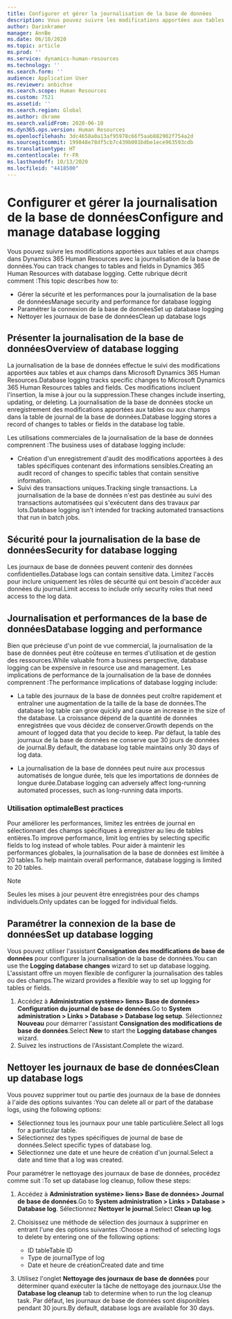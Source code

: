 ```yaml
---
title: Configurer et gérer la journalisation de la base de données
description: Vous pouvez suivre les modifications apportées aux tables et aux champs dans Dynamics 365 Human Resources avec la journalisation de la base de données.
author: Darinkramer
manager: AnnBe
ms.date: 06/10/2020
ms.topic: article
ms.prod: ''
ms.service: dynamics-human-resources
ms.technology: ''
ms.search.form: ''
audience: Application User
ms.reviewer: anbichse
ms.search.scope: Human Resources
ms.custom: 7521
ms.assetid: ''
ms.search.region: Global
ms.author: dkrame
ms.search.validFrom: 2020-06-10
ms.dyn365.ops.version: Human Resources
ms.openlocfilehash: 3dc4658a0a13af95978c66f5aab882902f754a2d
ms.sourcegitcommit: 199848e78df5cb7c439b001bdbe1ece963593cdb
ms.translationtype: HT
ms.contentlocale: fr-FR
ms.lasthandoff: 10/13/2020
ms.locfileid: "4418500"
---
```

# <a name="configure-and-manage-database-logging"></a><span data-ttu-id="594be-103">Configurer et gérer la journalisation de la base de données</span><span class="sxs-lookup"><span data-stu-id="594be-103">Configure and manage database logging</span></span>

<span data-ttu-id="594be-104">Vous pouvez suivre les modifications apportées aux tables et aux champs dans Dynamics 365 Human Resources avec la journalisation de la base de données.</span><span class="sxs-lookup"><span data-stu-id="594be-104">You can track changes to tables and fields in Dynamics 365 Human Resources with database logging.</span></span> <span data-ttu-id="594be-105">Cette rubrique décrit comment :</span><span class="sxs-lookup"><span data-stu-id="594be-105">This topic describes how to:</span></span>

- <span data-ttu-id="594be-106">Gérer la sécurité et les performances pour la journalisation de la base de données</span><span class="sxs-lookup"><span data-stu-id="594be-106">Manage security and performance for database logging</span></span>
- <span data-ttu-id="594be-107">Paramétrer la connexion de la base de données</span><span class="sxs-lookup"><span data-stu-id="594be-107">Set up database logging</span></span>
- <span data-ttu-id="594be-108">Nettoyer les journaux de base de données</span><span class="sxs-lookup"><span data-stu-id="594be-108">Clean up database logs</span></span>

## <a name="overview-of-database-logging"></a><span data-ttu-id="594be-109">Présenter la journalisation de la base de données</span><span class="sxs-lookup"><span data-stu-id="594be-109">Overview of database logging</span></span>

<span data-ttu-id="594be-110">La journalisation de la base de données effectue le suivi des modifications apportées aux tables et aux champs dans Microsoft Dynamics 365 Human Resources.</span><span class="sxs-lookup"><span data-stu-id="594be-110">Database logging tracks specific changes to Microsoft Dynamics 365 Human Resources tables and fields.</span></span> <span data-ttu-id="594be-111">Ces modifications incluent l'insertion, la mise à jour ou la suppression.</span><span class="sxs-lookup"><span data-stu-id="594be-111">These changes include inserting, updating, or deleting.</span></span> <span data-ttu-id="594be-112">La journalisation de la base de données stocke un enregistrement des modifications apportées aux tables ou aux champs dans la table de journal de la base de données.</span><span class="sxs-lookup"><span data-stu-id="594be-112">Database logging stores a record of changes to tables or fields in the database log table.</span></span>

<span data-ttu-id="594be-113">Les utilisations commerciales de la journalisation de la base de données comprennent :</span><span class="sxs-lookup"><span data-stu-id="594be-113">The business uses of database logging include:</span></span>

- <span data-ttu-id="594be-114">Création d'un enregistrement d'audit des modifications apportées à des tables spécifiques contenant des informations sensibles.</span><span class="sxs-lookup"><span data-stu-id="594be-114">Creating an audit record of changes to specific tables that contain sensitive information.</span></span>
- <span data-ttu-id="594be-115">Suivi des transactions uniques.</span><span class="sxs-lookup"><span data-stu-id="594be-115">Tracking single transactions.</span></span> <span data-ttu-id="594be-116">La journalisation de la base de données n'est pas destinée au suivi des transactions automatisées qui s'exécutent dans des travaux par lots.</span><span class="sxs-lookup"><span data-stu-id="594be-116">Database logging isn't intended for tracking automated transactions that run in batch jobs.</span></span>

## <a name="security-for-database-logging"></a><span data-ttu-id="594be-117">Sécurité pour la journalisation de la base de données</span><span class="sxs-lookup"><span data-stu-id="594be-117">Security for database logging</span></span>

<span data-ttu-id="594be-118">Les journaux de base de données peuvent contenir des données confidentielles.</span><span class="sxs-lookup"><span data-stu-id="594be-118">Database logs can contain sensitive data.</span></span> <span data-ttu-id="594be-119">Limitez l'accès pour inclure uniquement les rôles de sécurité qui ont besoin d'accéder aux données du journal.</span><span class="sxs-lookup"><span data-stu-id="594be-119">Limit access to include only security roles that need access to the log data.</span></span>

## <a name="database-logging-and-performance"></a><span data-ttu-id="594be-120">Journalisation et performances de la base de données</span><span class="sxs-lookup"><span data-stu-id="594be-120">Database logging and performance</span></span>

<span data-ttu-id="594be-121">Bien que précieuse d'un point de vue commercial, la journalisation de la base de données peut être coûteuse en termes d'utilisation et de gestion des ressources.</span><span class="sxs-lookup"><span data-stu-id="594be-121">While valuable from a business perspective, database logging can be expensive in resource use and management.</span></span> <span data-ttu-id="594be-122">Les implications de performance de la journalisation de la base de données comprennent :</span><span class="sxs-lookup"><span data-stu-id="594be-122">The performance implications of database logging include:</span></span>

- <span data-ttu-id="594be-123">La table des journaux de la base de données peut croître rapidement et entraîner une augmentation de la taille de la base de données.</span><span class="sxs-lookup"><span data-stu-id="594be-123">The database log table can grow quickly and cause an increase in the size of the database.</span></span> <span data-ttu-id="594be-124">La croissance dépend de la quantité de données enregistrées que vous décidez de conserver.</span><span class="sxs-lookup"><span data-stu-id="594be-124">Growth depends on the amount of logged data that you decide to keep.</span></span> <span data-ttu-id="594be-125">Par défaut, la table des journaux de la base de données ne conserve que 30 jours de données de journal.</span><span class="sxs-lookup"><span data-stu-id="594be-125">By default, the database log table maintains only 30 days of log data.</span></span> 

- <span data-ttu-id="594be-126">La journalisation de la base de données peut nuire aux processus automatisés de longue durée, tels que les importations de données de longue durée.</span><span class="sxs-lookup"><span data-stu-id="594be-126">Database logging can adversely affect long-running automated processes, such as long-running data imports.</span></span>

### <a name="best-practices"></a><span data-ttu-id="594be-127">Utilisation optimale</span><span class="sxs-lookup"><span data-stu-id="594be-127">Best practices</span></span>

<span data-ttu-id="594be-128">Pour améliorer les performances, limitez les entrées de journal en sélectionnant des champs spécifiques à enregistrer au lieu de tables entières.</span><span class="sxs-lookup"><span data-stu-id="594be-128">To improve performance, limit log entries by selecting specific fields to log instead of whole tables.</span></span> <span data-ttu-id="594be-129">Pour aider à maintenir les performances globales, la journalisation de la base de données est limitée à 20 tables.</span><span class="sxs-lookup"><span data-stu-id="594be-129">To help maintain overall performance, database logging is limited to 20 tables.</span></span>

> [!NOTE]
> <span data-ttu-id="594be-130">Seules les mises à jour peuvent être enregistrées pour des champs individuels.</span><span class="sxs-lookup"><span data-stu-id="594be-130">Only updates can be logged for individual fields.</span></span>

## <a name="set-up-database-logging"></a><span data-ttu-id="594be-131">Paramétrer la connexion de la base de données</span><span class="sxs-lookup"><span data-stu-id="594be-131">Set up database logging</span></span>

<span data-ttu-id="594be-132">Vous pouvez utiliser l'assistant **Consignation des modifications de base de données** pour configurer la journalisation de la base de données.</span><span class="sxs-lookup"><span data-stu-id="594be-132">You can use the **Logging database changes** wizard to set up database logging.</span></span> <span data-ttu-id="594be-133">L'assistant offre un moyen flexible de configurer la journalisation des tables ou des champs.</span><span class="sxs-lookup"><span data-stu-id="594be-133">The wizard provides a flexible way to set up logging for tables or fields.</span></span>

1. <span data-ttu-id="594be-134">Accédez à **Administration système> liens> Base de données> Configuration du journal de base de données**.</span><span class="sxs-lookup"><span data-stu-id="594be-134">Go to **System administration > Links > Database > Database log setup**.</span></span> <span data-ttu-id="594be-135">Sélectionnez **Nouveau** pour démarrer l'assistant **Consignation des modifications de base de données**.</span><span class="sxs-lookup"><span data-stu-id="594be-135">Select **New** to start the **Logging database changes** wizard.</span></span>
2. <span data-ttu-id="594be-136">Suivez les instructions de l'Assistant.</span><span class="sxs-lookup"><span data-stu-id="594be-136">Complete the wizard.</span></span>

## <a name="clean-up-database-logs"></a><span data-ttu-id="594be-137">Nettoyer les journaux de base de données</span><span class="sxs-lookup"><span data-stu-id="594be-137">Clean up database logs</span></span>

<span data-ttu-id="594be-138">Vous pouvez supprimer tout ou partie des journaux de la base de données à l'aide des options suivantes :</span><span class="sxs-lookup"><span data-stu-id="594be-138">You can delete all or part of the database logs, using the following options:</span></span>

- <span data-ttu-id="594be-139">Sélectionnez tous les journaux pour une table particulière.</span><span class="sxs-lookup"><span data-stu-id="594be-139">Select all logs for a particular table.</span></span>
- <span data-ttu-id="594be-140">Sélectionnez des types spécifiques de journal de base de données.</span><span class="sxs-lookup"><span data-stu-id="594be-140">Select specific types of database log.</span></span>
- <span data-ttu-id="594be-141">Sélectionnez une date et une heure de création d'un journal.</span><span class="sxs-lookup"><span data-stu-id="594be-141">Select a date and time that a log was created.</span></span>

<span data-ttu-id="594be-142">Pour paramétrer le nettoyage des journaux de base de données, procédez comme suit :</span><span class="sxs-lookup"><span data-stu-id="594be-142">To set up database log cleanup, follow these steps:</span></span> 

1. <span data-ttu-id="594be-143">Accédez à **Administration système> liens> Base de données> Journal de base de données**.</span><span class="sxs-lookup"><span data-stu-id="594be-143">Go to **System administration > Links > Database > Database log**.</span></span> <span data-ttu-id="594be-144">Sélectionnez **Nettoyer le journal**.</span><span class="sxs-lookup"><span data-stu-id="594be-144">Select **Clean up log**.</span></span>

2. <span data-ttu-id="594be-145">Choisissez une méthode de sélection des journaux à supprimer en entrant l'une des options suivantes :</span><span class="sxs-lookup"><span data-stu-id="594be-145">Choose a method of selecting logs to delete by entering one of the following options:</span></span>

   - <span data-ttu-id="594be-146">ID table</span><span class="sxs-lookup"><span data-stu-id="594be-146">Table ID</span></span>
   - <span data-ttu-id="594be-147">Type de journal</span><span class="sxs-lookup"><span data-stu-id="594be-147">Type of log</span></span>
   - <span data-ttu-id="594be-148">Date et heure de création</span><span class="sxs-lookup"><span data-stu-id="594be-148">Created date and time</span></span>

3. <span data-ttu-id="594be-149">Utilisez l'onglet **Nettoyage des journaux de base de données** pour déterminer quand exécuter la tâche de nettoyage des journaux.</span><span class="sxs-lookup"><span data-stu-id="594be-149">Use the **Database log cleanup** tab to determine when to run the log cleanup task.</span></span> <span data-ttu-id="594be-150">Par défaut, les journaux de base de données sont disponibles pendant 30 jours.</span><span class="sxs-lookup"><span data-stu-id="594be-150">By default, database logs are available for 30 days.</span></span>
